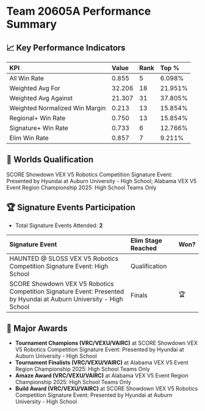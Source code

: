 # Team 20605A Performance Summary

## 📈 Key Performance Indicators
| KPI | Value | Rank | Top % |
|:---|:---|:---|:---|
| All Win Rate | 0.855 | 5 | 6.098% |
| Weighted Avg For | 32.206 | 18 | 21.951% |
| Weighted Avg Against | 21.307 | 31 | 37.805% |
| Weighted Normalized Win Margin | 0.213 | 13 | 15.854% |
| Regional+ Win Rate | 0.750 | 13 | 15.854% |
| Signature+ Win Rate | 0.733 | 6 | 12.766% |
| Elim Win Rate | 0.857 | 7 | 9.211% |


## 🎯 Worlds Qualification
SCORE Showdown VEX V5 Robotics Competition Signature Event: Presented by Hyundai at Auburn University - High School; Alabama VEX V5 Event Region Championship 2025: High School Teams Only

## 🏆 Signature Events Participation
- Total Signature Events Attended: **2**

| Signature Event | Elim Stage Reached | Won? |
|:----------------|:-------------------|:----|
| HAUNTED @ SLOSS VEX V5 Robotics Competition Signature Event: High School | Qualification |  |
| SCORE Showdown VEX V5 Robotics Competition Signature Event: Presented by Hyundai at Auburn University - High School | Finals | 🏆 |


## 🥇 Major Awards
- **Tournament Champions (VRC/VEXU/VAIRC)** at SCORE Showdown VEX V5 Robotics Competition Signature Event: Presented by Hyundai at Auburn University - High School
- **Tournament Finalists (VRC/VEXU/VAIRC)** at Alabama VEX V5 Event Region Championship 2025: High School Teams Only
- **Amaze Award (VRC/VEXU/VAIRC)** at Alabama VEX V5 Event Region Championship 2025: High School Teams Only
- **Build Award (VRC/VEXU/VAIRC)** at SCORE Showdown VEX V5 Robotics Competition Signature Event: Presented by Hyundai at Auburn University - High School

